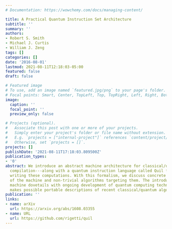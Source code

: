 ```yaml
---
# Documentation: https://wowchemy.com/docs/managing-content/

title: A Practical Quantum Instruction Set Architecture
subtitle: ''
summary: ''
authors:
- Robert S. Smith
- Michael J. Curtis
- William J. Zeng
tags: []
categories: []
date: '2016-08-01'
lastmod: 2021-08-11T12:18:03-05:00
featured: false
draft: false

# Featured image
# To use, add an image named `featured.jpg/png` to your page's folder.
# Focal points: Smart, Center, TopLeft, Top, TopRight, Left, Right, BottomLeft, Bottom, BottomRight.
image:
  caption: ''
  focal_point: ''
  preview_only: false

# Projects (optional).
#   Associate this post with one or more of your projects.
#   Simply enter your project's folder or file name without extension.
#   E.g. `projects = ["internal-project"]` references `content/project/deep-learning/index.md`.
#   Otherwise, set `projects = []`.
projects: []
publishDate: '2021-08-11T17:18:03.809500Z'
publication_types:
- '0'
abstract: We introduce an abstract machine architecture for classical/quantum computations---including
  compilation---along with a quantum instruction language called Quil for explicitly
  writing these computations. With this formalism, we discuss concrete implementations
  of the machine and non-trivial algorithms targeting them. The introduction of this
  machine dovetails with ongoing development of quantum computing technology, and
  makes possible portable descriptions of recent classical/quantum algorithms.
publication: ''
links:
- name: arXiv
  url: https://arxiv.org/abs/1608.03355
- name: URL
  url: https://github.com/rigetti/quil
---
```

